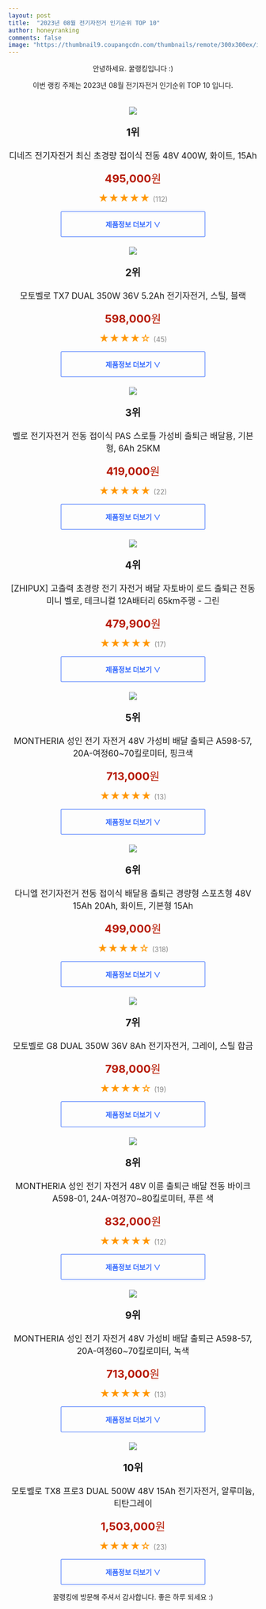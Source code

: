 ```yaml
---
layout: post
title:  "2023년 08월 전기자전거 인기순위 TOP 10"
author: honeyranking
comments: false
image: "https://thumbnail9.coupangcdn.com/thumbnails/remote/300x300ex/image/vendor_inventory/42cc/c77e551d2fcef88a78f00fbffc3a07823e2b55031393409fb8ddf9357e61.png"
---
```

<p style="text-align: center;">안녕하세요. 꿀랭킹입니다 :)</p>
<p style="text-align: center;">이번 랭킹 주제는 2023년 08월 전기자전거 인기순위 TOP 10 입니다.</p><center><img src="https://thumbnail9.coupangcdn.com/thumbnails/remote/300x300ex/image/vendor_inventory/42cc/c77e551d2fcef88a78f00fbffc3a07823e2b55031393409fb8ddf9357e61.png" style="margin-top:20px" /></center><p style="text-align: center; font-size: 20px"><b>1위</b></p><p style="text-align: center; font-size: 17px">디네즈 전기자전거 최신 초경량 접이식 전동 48V 400W, 화이트, 15Ah</p><p style="text-align: center;"><span style="color: #b61800; font-size: 22px;"><b>495,000</b>원</span></p><p style="text-align: center;"><span style="color: #ff9600; font-size: 20px;">★★★★★ </span><span style="color: #878787;">(112)</span></p><center><a href="https://link.coupang.com/a/5ETiT"><div style="font-size: 14px; display: inline-block; padding: 15px 90px; color: #346aff; border-radius: 2px; border: 1px solid #346aff; cursor: pointer;"><b>제품정보 더보기 &or;</b></div></a></center><center><img src="https://thumbnail10.coupangcdn.com/thumbnails/remote/300x300ex/image/retail/images/2022/08/17/11/2/4290c48a-3edf-49d3-9a2a-89d6421ca5b1.jpg" style="margin-top:20px" /></center><p style="text-align: center; font-size: 20px"><b>2위</b></p><p style="text-align: center; font-size: 17px">모토벨로 TX7 DUAL 350W 36V 5.2Ah 전기자전거, 스틸, 블랙</p><p style="text-align: center;"><span style="color: #b61800; font-size: 22px;"><b>598,000</b>원</span></p><p style="text-align: center;"><span style="color: #ff9600; font-size: 20px;">★★★★☆ </span><span style="color: #878787;">(45)</span></p><center><a href="https://link.coupang.com/a/5ETiU"><div style="font-size: 14px; display: inline-block; padding: 15px 90px; color: #346aff; border-radius: 2px; border: 1px solid #346aff; cursor: pointer;"><b>제품정보 더보기 &or;</b></div></a></center><center><img src="https://thumbnail8.coupangcdn.com/thumbnails/remote/300x300ex/image/vendor_inventory/e8b6/a57ea948cd3fd76eec21c4f9ce9f25256a189f89f2460742bb98320cb59c.jpg" style="margin-top:20px" /></center><p style="text-align: center; font-size: 20px"><b>3위</b></p><p style="text-align: center; font-size: 17px">벨로 전기자전거 전동 접이식 PAS 스로틀 가성비 출퇴근 배달용, 기본형, 6Ah 25KM</p><p style="text-align: center;"><span style="color: #b61800; font-size: 22px;"><b>419,000</b>원</span></p><p style="text-align: center;"><span style="color: #ff9600; font-size: 20px;">★★★★★ </span><span style="color: #878787;">(22)</span></p><center><a href="https://link.coupang.com/a/5ETiV"><div style="font-size: 14px; display: inline-block; padding: 15px 90px; color: #346aff; border-radius: 2px; border: 1px solid #346aff; cursor: pointer;"><b>제품정보 더보기 &or;</b></div></a></center><center><img src="https://thumbnail6.coupangcdn.com/thumbnails/remote/300x300ex/image/vendor_inventory/f39c/52bed5ee813fd49b629ddde5f585bf0363032d50988bbf0111afe95628b7.png" style="margin-top:20px" /></center><p style="text-align: center; font-size: 20px"><b>4위</b></p><p style="text-align: center; font-size: 17px">[ZHIPUX] 고출력 초경량 전기 자전거 배달 자토바이 로드 출퇴근 전동 미니 벨로, 테크니컬 12A배터리 65km주행 - 그린</p><p style="text-align: center;"><span style="color: #b61800; font-size: 22px;"><b>479,900</b>원</span></p><p style="text-align: center;"><span style="color: #ff9600; font-size: 20px;">★★★★★ </span><span style="color: #878787;">(17)</span></p><center><a href="https://link.coupang.com/a/5ETiY"><div style="font-size: 14px; display: inline-block; padding: 15px 90px; color: #346aff; border-radius: 2px; border: 1px solid #346aff; cursor: pointer;"><b>제품정보 더보기 &or;</b></div></a></center><center><img src="https://thumbnail8.coupangcdn.com/thumbnails/remote/300x300ex/image/vendor_inventory/47d0/4eea41e995563e262a2cec3b3a7ad320ab671376dc8762b641fdc343d520.jpg" style="margin-top:20px" /></center><p style="text-align: center; font-size: 20px"><b>5위</b></p><p style="text-align: center; font-size: 17px">MONTHERIA 성인 전기 자전거 48V 가성비 배달 출퇴근 A598-57, 20A-여정60~70킬로미터, 핑크색</p><p style="text-align: center;"><span style="color: #b61800; font-size: 22px;"><b>713,000</b>원</span></p><p style="text-align: center;"><span style="color: #ff9600; font-size: 20px;">★★★★★ </span><span style="color: #878787;">(13)</span></p><center><a href="https://link.coupang.com/a/5ETi0"><div style="font-size: 14px; display: inline-block; padding: 15px 90px; color: #346aff; border-radius: 2px; border: 1px solid #346aff; cursor: pointer;"><b>제품정보 더보기 &or;</b></div></a></center><center><img src="https://thumbnail8.coupangcdn.com/thumbnails/remote/300x300ex/image/vendor_inventory/56dc/26e7f207c04694959fdb40e21eddda3bb216a9d8947011b19cf9c05c2104.png" style="margin-top:20px" /></center><p style="text-align: center; font-size: 20px"><b>6위</b></p><p style="text-align: center; font-size: 17px">다니엘 전기자전거 전동 접이식 배달용 출퇴근 경량형 스포츠형 48V 15Ah 20Ah, 화이트, 기본형 15Ah</p><p style="text-align: center;"><span style="color: #b61800; font-size: 22px;"><b>499,000</b>원</span></p><p style="text-align: center;"><span style="color: #ff9600; font-size: 20px;">★★★★☆ </span><span style="color: #878787;">(318)</span></p><center><a href="https://link.coupang.com/a/5ETi2"><div style="font-size: 14px; display: inline-block; padding: 15px 90px; color: #346aff; border-radius: 2px; border: 1px solid #346aff; cursor: pointer;"><b>제품정보 더보기 &or;</b></div></a></center><center><img src="https://thumbnail9.coupangcdn.com/thumbnails/remote/300x300ex/image/retail/images/4615516286942853-ee7a4726-1669-465e-8e99-ef28ae2a0692.jpg" style="margin-top:20px" /></center><p style="text-align: center; font-size: 20px"><b>7위</b></p><p style="text-align: center; font-size: 17px">모토벨로 G8 DUAL 350W 36V 8Ah 전기자전거, 그레이, 스틸 합금</p><p style="text-align: center;"><span style="color: #b61800; font-size: 22px;"><b>798,000</b>원</span></p><p style="text-align: center;"><span style="color: #ff9600; font-size: 20px;">★★★★☆ </span><span style="color: #878787;">(19)</span></p><center><a href="https://link.coupang.com/a/5ETi3"><div style="font-size: 14px; display: inline-block; padding: 15px 90px; color: #346aff; border-radius: 2px; border: 1px solid #346aff; cursor: pointer;"><b>제품정보 더보기 &or;</b></div></a></center><center><img src="https://thumbnail10.coupangcdn.com/thumbnails/remote/300x300ex/image/vendor_inventory/101b/e60d34a468fc57279b450ee2a8ac2f9ae3503282b3a386f187eb82fa099d.jpg" style="margin-top:20px" /></center><p style="text-align: center; font-size: 20px"><b>8위</b></p><p style="text-align: center; font-size: 17px">MONTHERIA 성인 전기 자전거 48V 이륜 출퇴근 배달 전동 바이크 A598-01, 24A-여정70~80킬로미터, 푸른 색</p><p style="text-align: center;"><span style="color: #b61800; font-size: 22px;"><b>832,000</b>원</span></p><p style="text-align: center;"><span style="color: #ff9600; font-size: 20px;">★★★★★ </span><span style="color: #878787;">(12)</span></p><center><a href="https://link.coupang.com/a/5ETi4"><div style="font-size: 14px; display: inline-block; padding: 15px 90px; color: #346aff; border-radius: 2px; border: 1px solid #346aff; cursor: pointer;"><b>제품정보 더보기 &or;</b></div></a></center><center><img src="https://thumbnail6.coupangcdn.com/thumbnails/remote/300x300ex/image/vendor_inventory/6ad2/6c71c68689cdca74c3492776c2bdc9399d3d79684ba016a093ad1ba262ed.jpg" style="margin-top:20px" /></center><p style="text-align: center; font-size: 20px"><b>9위</b></p><p style="text-align: center; font-size: 17px">MONTHERIA 성인 전기 자전거 48V 가성비 배달 출퇴근 A598-57, 20A-여정60~70킬로미터, 녹색</p><p style="text-align: center;"><span style="color: #b61800; font-size: 22px;"><b>713,000</b>원</span></p><p style="text-align: center;"><span style="color: #ff9600; font-size: 20px;">★★★★★ </span><span style="color: #878787;">(13)</span></p><center><a href="https://link.coupang.com/a/5ETi6"><div style="font-size: 14px; display: inline-block; padding: 15px 90px; color: #346aff; border-radius: 2px; border: 1px solid #346aff; cursor: pointer;"><b>제품정보 더보기 &or;</b></div></a></center><center><img src="https://thumbnail6.coupangcdn.com/thumbnails/remote/300x300ex/image/rs_quotation_api/sa2pnwqb/507c5aa703f04cf4b50466b1bd953504.jpg" style="margin-top:20px" /></center><p style="text-align: center; font-size: 20px"><b>10위</b></p><p style="text-align: center; font-size: 17px">모토벨로 TX8 프로3 DUAL 500W 48V 15Ah 전기자전거, 알루미늄, 티탄그레이</p><p style="text-align: center;"><span style="color: #b61800; font-size: 22px;"><b>1,503,000</b>원</span></p><p style="text-align: center;"><span style="color: #ff9600; font-size: 20px;">★★★★☆ </span><span style="color: #878787;">(23)</span></p><center><a href="https://link.coupang.com/a/5ETi8"><div style="font-size: 14px; display: inline-block; padding: 15px 90px; color: #346aff; border-radius: 2px; border: 1px solid #346aff; cursor: pointer;"><b>제품정보 더보기 &or;</b></div></a></center><p style="text-align: center;">꿀랭킹에 방문해 주셔서 감사합니다. 좋은 하루 되세요 :)</p>